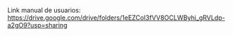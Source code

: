 Link manual de usuarios: https://drive.google.com/drive/folders/1eEZCoI3fVV8OCLWByhj_gRVLdp-a2gO9?usp=sharing
